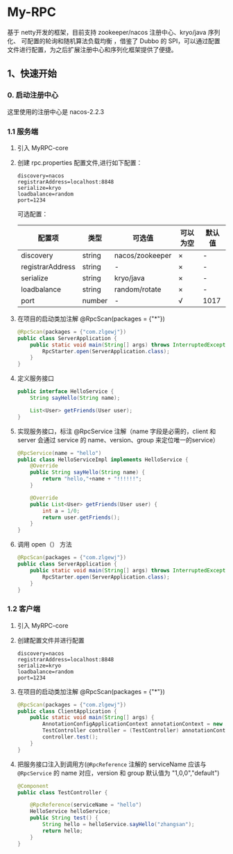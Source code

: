 # My-RPC
基于 netty开发的框架，目前支持 zookeeper/nacos 注册中心、kryo/java 序列化、 可配置的轮询和随机算法负载均衡 ，借鉴了 Dubbo 的 SPI，可以通过配置文件进行配置，为之后扩展注册中心和序列化框架提供了便捷。

## 1、快速开始

### 0. 启动注册中心

这里使用的注册中心是 nacos-2.2.3

### 1.1 服务端

1. 引入 MyRPC-core 

2. 创建 rpc.properties 配置文件,进行如下配置：

   ```properties 
   discovery=nacos
   registrarAddress=localhost:8848
   serialize=kryo
   loadbalance=random
   port=1234
   ```
   可选配置：

   | 配置项           | 类型   | 可选值          | 可以为空 | 默认值 |
   | ---------------- | ------ | --------------- | -------- | ------ |
   | discovery        | string | nacos/zookeeper | ×        | -      |
   | registrarAddress | string | -               | ×        | -      |
   | serialize        | string | kryo/java       | ×        | -      |
   | loadbalance      | string | random/rotate   | ×        | -      |
   | port             | number | -               | √        | 1017   |

3. 在项目的启动类加注解 @RpcScan(packages = {"*"})

   ```java
   @RpcScan(packages = {"com.zlgewj"})
   public class ServerApplication {
       public static void main(String[] args) throws InterruptedException {
           RpcStarter.open(ServerApplication.class);
       }
   }
   ```

   

4. 定义服务接口

   ```java
   public interface HelloService {
       String sayHello(String name);
   
       List<User> getFriends(User user);
   }
   ```

5. 实现服务接口，标注 @RpcService 注解（name 字段是必需的，client 和 server 会通过 service 的 name、version、group 来定位唯一的service）

   ```java
   @RpcService(name = "hello")
   public class HelloServiceImpl implements HelloService {
       @Override
       public String sayHello(String name) {
           return "hello,"+name + "!!!!!!";
       }
   
       @Override
       public List<User> getFriends(User user) {
           int a = 1/0;
           return user.getFriends();
       }
   }
   
   ```

   

6. 调用 open（） 方法

   ```java
   @RpcScan(packages = {"com.zlgewj"})
   public class ServerApplication {
       public static void main(String[] args) throws InterruptedException {
           RpcStarter.open(ServerApplication.class);
       }
   }
   ```

### 1.2 客户端

1. 引入 MyRPC-core

2. 创建配置文件并进行配置

   ```properties
   discovery=nacos
   registrarAddress=localhost:8848
   serialize=kryo
   loadbalance=random
   port=1234
   ```

3. 在项目的启动类加注解 @RpcScan(packages = {"*"})

   ```java
   @RpcScan(packages = {"com.zlgewj"})
   public class ClientApplication {
       public static void main(String[] args) {
           AnnotationConfigApplicationContext annotationContext = new AnnotationConfigApplicationContext(ClientApplication.class);
           TestController controller = (TestController) annotationContext.getBean("testController");
           controller.test();
       }
   }
   ```

4. 把服务接口注入到调用方(`@RpcReference` 注解的 serviceName 应该与 `@RpcService` 的 name 对应，version 和 group 默认值为 "1,0,0","default")

   ```java
   @Component
   public class TestController {
   
       @RpcReference(serviceName = "hello")
       HelloService helloService;
       public String test() {
           String hello = helloService.sayHello("zhangsan");
           return hello;
       }
   }
   ```
